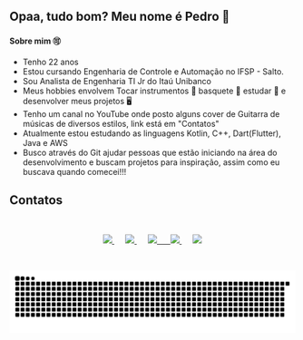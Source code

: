 ## Opaa, tudo bom? Meu nome é Pedro 🤙 
#### Sobre mim 🉑
- Tenho 22 anos
- Estou cursando Engenharia de Controle e Automação no IFSP - Salto.
- Sou Analista de Engenharia TI Jr do Itaú Unibanco
- Meus hobbies envolvem Tocar instrumentos 🎸 basquete 🏀 estudar 📖 e desenvolver meus projetos 🖥️
- Tenho um canal no YouTube onde posto alguns cover de Guitarra de músicas de diversos estilos, link está em "Contatos"
- Atualmente estou estudando as linguagens Kotlin, C++, Dart(Flutter), Java e AWS
- Busco através do Git ajudar pessoas que estão iniciando na área do desenvolvimento e buscam projetos para inspiração, assim como eu buscava quando comecei!!!

## Contatos

&nbsp;&nbsp;&nbsp;&nbsp;&nbsp;&nbsp;&nbsp;&nbsp;&nbsp;&nbsp;&nbsp;&nbsp;&nbsp;&nbsp;&nbsp;&nbsp;&nbsp;&nbsp;&nbsp;&nbsp;

<p align="center">
    <a href="hhttps://github.com/PedroSejas">
        <img  src="https://img.shields.io/badge/GitHub-100000?style=for-the-badge&logo=github&logoColor=white&link=https://github.com/PedroSejas">
    </a>
    &nbsp;&nbsp;&nbsp;&nbsp;
    <a href="https://www.linkedin.com/in/pedro-jos%C3%A9-geromel-sejas-4b00b7209/">
        <img src="https://img.shields.io/badge/LinkedIn-0077B5?style=for-the-badge&logo=linkedin&logoColor=white&link=https://www.linkedin.com/in/pedro-jos%C3%A9-geromel-sejas-4b00b7209/">
    </a>
    &nbsp;&nbsp;&nbsp;&nbsp;
    <a href="mailto:geromelsejas@gmail.com">
        <img src="https://img.shields.io/badge/Gmail-D14836?style=for-the-badge&logo=gmail&logoColor=white">
    &nbsp;&nbsp;&nbsp;&nbsp;
    </a>
    <a href="https://www.instagram.com/pj_gsejas/">
        <img src="https://img.shields.io/badge/Instagram-E4405F?style=for-the-badge&logo=instagram&logoColor=white&link=https://www.instagram.com/pj_gsejas/">
    </a>
   &nbsp;&nbsp;&nbsp;&nbsp;
    <a href="https://www.youtube.com/channel/UCI9APBjRz2nFJ0b9Y87632w">
        <img src="https://img.shields.io/badge/YouTube-FF0000?style=for-the-badge&logo=youtube&logoColor=white&link=https://www.youtube.com/channel/UCI9APBjRz2nFJ0b9Y87632w">
    </a>
</p>

&nbsp;&nbsp;&nbsp;&nbsp;&nbsp;&nbsp;&nbsp;&nbsp;&nbsp;&nbsp;&nbsp;&nbsp;&nbsp;&nbsp;&nbsp;&nbsp;&nbsp;&nbsp;&nbsp;&nbsp;

![Snake animation](https://github.com/PedroSejas/PedroSejas/blob/output/github-contribution-grid-snake.svg)

<p align="center"> 
  
<!--
**PedroSejas/PedroSejas** is a ✨ _special_ ✨ repository because its `README.md` (this file) appears on your GitHub profile.

Here are some ideas to get you started:

- 🔭 I’m currently working on ...
- 🌱 I’m currently learning ...
- 👯 I’m looking to collaborate on ...
- 🤔 I’m looking for help with ...
- 💬 Ask me about ...
- 📫 How to reach me: ...
- 😄 Pronouns: ...
- ⚡ Fun fact: ...
-->
